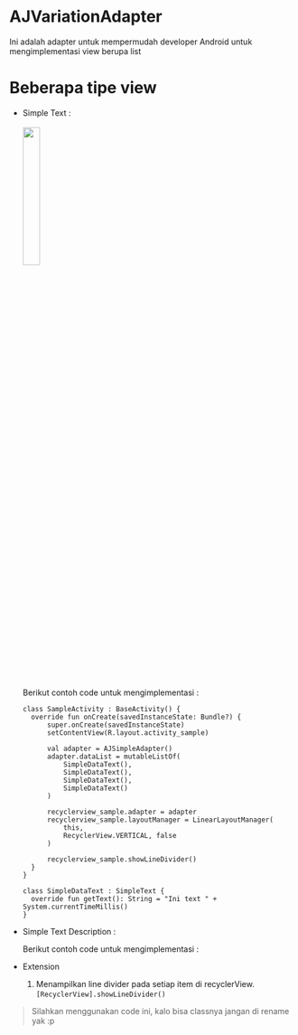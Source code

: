 # AJVariationAdapter

Ini adalah adapter untuk mempermudah developer Android untuk mengimplementasi view berupa list

# Beberapa tipe view

* Simple Text :
  </br></br>
  <img src="../assets/screenshots/view_holder_simple_text.png" width="25%" height="25%"></br></br>
  Berikut contoh code untuk mengimplementasi :

  ```
  class SampleActivity : BaseActivity() {
    override fun onCreate(savedInstanceState: Bundle?) {
        super.onCreate(savedInstanceState)
        setContentView(R.layout.activity_sample)

        val adapter = AJSimpleAdapter()
        adapter.dataList = mutableListOf(
            SimpleDataText(),
            SimpleDataText(),
            SimpleDataText(),
            SimpleDataText()
        )

        recyclerview_sample.adapter = adapter
        recyclerview_sample.layoutManager = LinearLayoutManager(
            this,
            RecyclerView.VERTICAL, false
        )

        recyclerview_sample.showLineDivider()
    }
  }

  class SimpleDataText : SimpleText {
    override fun getText(): String = "Ini text " + System.currentTimeMillis()
  }
  ```
  
* Simple Text Description :

  <insert screenshot here>
  Berikut contoh code untuk mengimplementasi :
  <insert code here>
    
* Extension
  1. Menampilkan line divider pada setiap item di recyclerView.
  ```[RecyclerView].showLineDivider()```
  

> Silahkan menggunakan code ini, kalo bisa classnya jangan di rename yak :p
